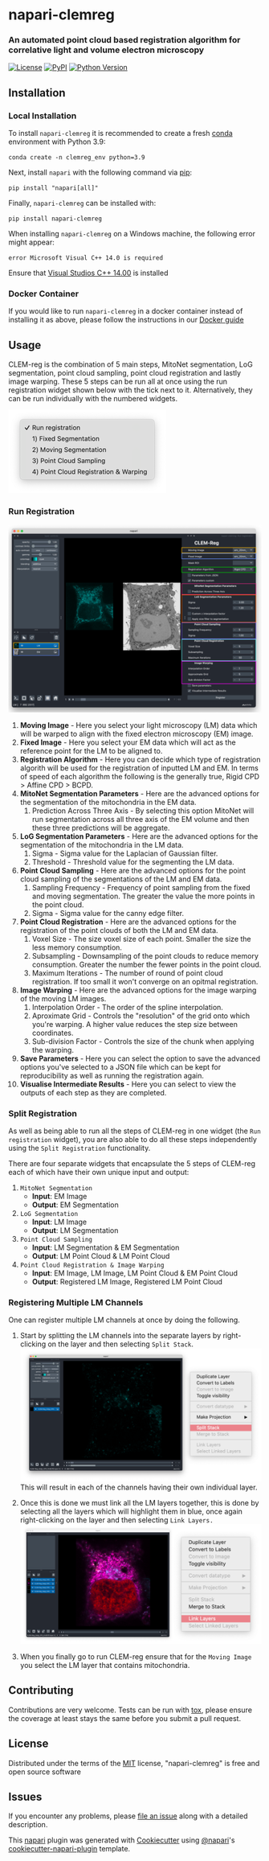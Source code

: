 # napari-clemreg
### An automated point cloud based registration algorithm for correlative light and volume electron microscopy

[![License](https://img.shields.io/pypi/l/napari-clemreg.svg?color=green)](https://github.com/krentzd/napari-clemreg/raw/master/LICENSE)
[![PyPI](https://img.shields.io/pypi/v/napari-clemreg.svg?color=green)](https://pypi.org/project/napari-clemreg)
[![Python Version](https://img.shields.io/pypi/pyversions/napari-clemreg.svg?color=green)](https://python.org)

[//]: # ([![codecov]&#40;https://codecov.io/gh/krentzd/napari-clemreg/branch/master/graph/badge.svg&#41;]&#40;https://codecov.io/gh/krentzd/napari-clemreg&#41;)
[//]: # ([![tests]&#40;https://github.com/krentzd/napari-clemreg/workflows/tests/badge.svg&#41;]&#40;https://github.com/krentzd/napari-clemreg/actions&#41;)

## Installation
### Local Installation

To install `napari-clemreg` it is recommended to create a fresh [conda] environment with Python 3.9:

```
conda create -n clemreg_env python=3.9
```
Next, install `napari` with the following command via [pip]: 

```
pip install "napari[all]"
```

Finally, `napari-clemreg` can be installed with:
```
pip install napari-clemreg
```
When installing `napari-clemreg` on a Windows machine, the following error might appear:
```
error Microsoft Visual C++ 14.0 is required
```
Ensure that [Visual Studios C++ 14.00](https://visualstudio.microsoft.com/thank-you-downloading-visual-studio/?sku=BuildTools&rel=16) is installed

### Docker Container
If you would like to run `napari-clemreg` in a docker container instead of installing it as above, please follow the instructions in our [Docker guide](docker_guide.md)

## Usage
CLEM-reg is the combination of 5 main steps, MitoNet segmentation, LoG segmentation,
point cloud sampling, point cloud registration and lastly image warping. These 5 steps 
can be run all at once using the run registration widget shown below with the tick next to it.
Alternatively, they can be run individually with the numbered widgets.

![clemreg_widget_options.png](docs%2Fimages%2Fclemreg_widget_options.png)

### Run Registration



![registration_labels.png](docs%2Fimages%2FCLEMreg-fig.png)

1. **Moving Image** - Here you select your light microscopy (LM) data which will
be warped to align with the fixed electron microscopy (EM) image.
2. **Fixed Image** - Here you select your EM data which will
act as the reference point for the LM to be aligned to.
3. **Registration Algorithm** - Here you can decide which type of registration algorith
will be used for the registration of inputted LM and EM. In terms of speed of each algorithm
the following is the generally true, Rigid CPD > Affine CPD > BCPD.
4. **MitoNet Segmentation Parameters** - Here are the advanced options for the segmentation
of the mitochondria in the EM data.
   1. Prediction Across Three Axis - By selecting this option MitoNet will run segmentation
across all three axis of the EM volume and then these three predictions will be aggregate.
5. **LoG Segmentation Parameters** - Here are the advanced options for the segmentation of 
the mitochondria in the LM data.
   1. Sigma - Sigma value for the Laplacian of Gaussian filter.
   2. Threshold - Threshold value for the segmenting the LM data.
6. **Point Cloud Sampling** - Here are the advanced options for the point cloud sampling of the 
segmentations of the LM and EM data.
   1. Sampling Frequency - Frequency of point sampling from the fixed and moving segmentation. The greater the value the more points in the point cloud.
   2. Sigma - Sigma value for the canny edge filter.
7. **Point Cloud Registration** - Here are the advanced options for the registration of the point clouds
of both the LM and EM data.
   1. Voxel Size - The size voxel size of each point. Smaller the size the less memory consumption.
   2. Subsampling - Downsampling of the point clouds to reduce memory consumption. Greater the number the fewer points in the point cloud.
   3. Maximum Iterations - The number of round of point cloud registration. If too small it won't converge on an opitmal registration.
8. **Image Warping** - Here are the advanced options for the image warping of the moving LM images.
   1. Interpolation Order - The order of the spline interpolation.
   2. Aproximate Grid - Controls the "resolution" of the grid onto which you're warping. A higher value reduces the step size between coordinates.
   3. Sub-division Factor - Controls the size of the chunk when applying the warping.
9. **Save Parameters** - Here you can select the option to save the advanced options you've selected
to a JSON file which can be kept for reproducibility as well as running the registration again.
10. **Visualise Intermediate Results** - Here you can select to view the outputs of each step as they
are completed.

### Split Registration
As well as being able to run all the steps of CLEM-reg in one widget (the `Run registration` widget),
you are also able to do all these steps independently using the `Split Registration` functionality. 

There are four separate widgets that encapsulate the 5 steps of CLEM-reg each of which have
their own unique input and output:
1. `MitoNet Segmentation` 
   - **Input**: EM Image
   - **Output**: EM Segmentation
2. `LoG Segmentation`
   - **Input**: LM Image
   - **Output**: LM Segmentation
3. `Point Cloud Sampling`
   - **Input**: LM Segmentation & EM Segmentation
   - **Output**: LM Point Cloud & LM Point Cloud
4. `Point Cloud Registration & Image Warping`
   - **Input**: EM Image, LM Image, LM Point Cloud & EM Point Cloud
   - **Output**: Registered LM Image, Registered LM Point Cloud

### Registering Multiple LM Channels
One can register multiple LM channels at once by doing the following.

1. Start by splitting the LM channels into the separate layers by right-clicking on
the layer and then selecting `Split Stack`.
![merged-channel-split-options.png](docs%2Fimages%2Fmerged-channel-split-options.png)
This will result in each of the channels having their own individual layer. 

2. Once this is done we must link all the LM layers together, this is done 
by selecting all the layers which will highlight them in blue, once again right-clicking
on the layer and then selecting `Link Layers.`
![split-channels-link-layers.png](docs%2Fimages%2Fsplit-channels-link-layers.png)

3. When you finally go to run CLEM-reg ensure that for the `Moving Image`
you select the LM layer that contains mitochondria.

## Contributing

Contributions are very welcome. Tests can be run with [tox], please ensure
the coverage at least stays the same before you submit a pull request.

## License

Distributed under the terms of the [MIT] license,
"napari-clemreg" is free and open source software

## Issues

If you encounter any problems, please [file an issue] along with a detailed description.

[napari]: https://github.com/napari/napari
[Cookiecutter]: https://github.com/audreyr/cookiecutter
[@napari]: https://github.com/napari
[MIT]: http://opensource.org/licenses/MIT
[BSD-3]: http://opensource.org/licenses/BSD-3-Clause
[GNU GPL v3.0]: http://www.gnu.org/licenses/gpl-3.0.txt
[GNU LGPL v3.0]: http://www.gnu.org/licenses/lgpl-3.0.txt
[Apache Software License 2.0]: http://www.apache.org/licenses/LICENSE-2.0
[Mozilla Public License 2.0]: https://www.mozilla.org/media/MPL/2.0/index.txt
[cookiecutter-napari-plugin]: https://github.com/napari/cookiecutter-napari-plugin
[file an issue]: https://github.com/krentzd/napari-clemreg/issues
[napari]: https://github.com/napari/napari
[tox]: https://tox.readthedocs.io/en/latest/
[pip]: https://pypi.org/project/pip/
[PyPI]: https://pypi.org/
[conda]: https://docs.conda.io/en/latest/

This [napari] plugin was generated with [Cookiecutter] using [@napari]'s [cookiecutter-napari-plugin] template.

